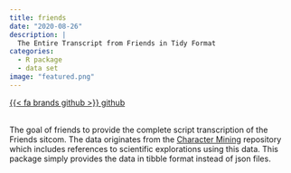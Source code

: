 ```yaml
---
title: friends
date: "2020-08-26"
description: |
  The Entire Transcript from Friends in Tidy Format
categories:
  - R package
  - data set
image: "featured.png"
---
```


<div class="project-buttons">
<a href="https://github.com/EmilHvitfeldt/friends">
  {{< fa brands github >}} github
</a>
</div>
<br>

The goal of friends to provide the complete script transcription of the Friends sitcom. The data originates from the [Character Mining](https://github.com/emorynlp/character-mining) repository which includes references to scientific explorations using this data. This package simply provides the data in tibble format instead of json files.
